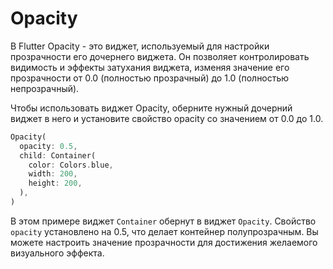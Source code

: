 # Opacity

В Flutter Opacity - это виджет, используемый для настройки прозрачности его дочернего виджета. Он позволяет контролировать видимость и эффекты затухания виджета, изменяя значение его прозрачности от 0.0 (полностью прозрачный) до 1.0 (полностью непрозрачный).

Чтобы использовать виджет Opacity, оберните нужный дочерний виджет в него и установите свойство opacity со значением от 0.0 до 1.0.
```dart
Opacity(
  opacity: 0.5,
  child: Container(
    color: Colors.blue,
    width: 200,
    height: 200,
  ),
)
```
В этом примере виджет `Container` обернут в виджет `Opacity`. Свойство `opacity` установлено на 0.5, что делает контейнер полупрозрачным. Вы можете настроить значение прозрачности для достижения желаемого визуального эффекта.